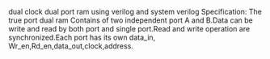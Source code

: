 dual clock dual port ram using verilog and system verilog Specification: The true port dual ram Contains of two independent port A and B.Data can be write and read by both port and single port.Read and write operation are synchronized.Each port has its own data_in, Wr_en,Rd_en,data_out,clock,address.
